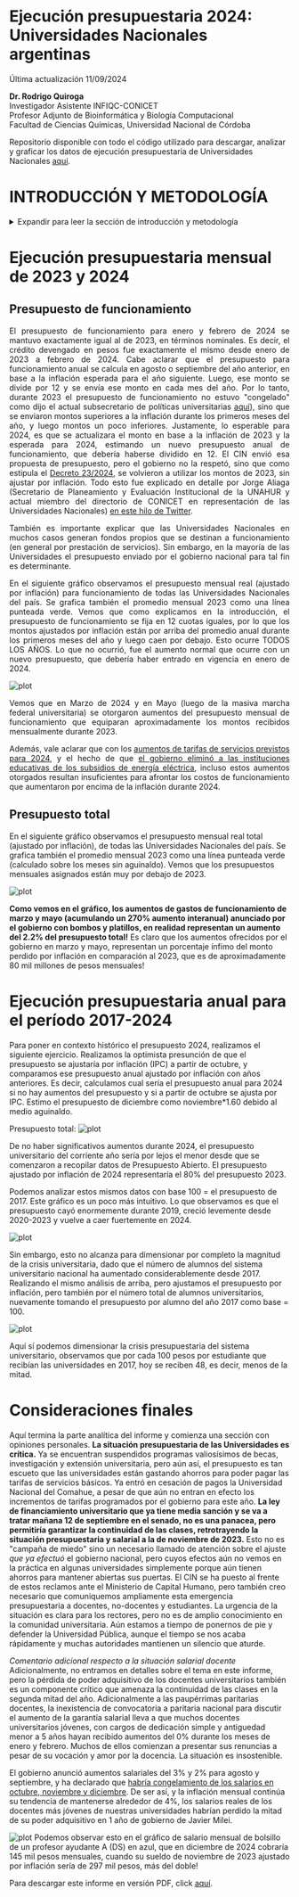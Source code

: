 Ejecución presupuestaria 2024: Universidades Nacionales argentinas
=================================================================================

Última actualización 11/09/2024

 **Dr. Rodrigo Quiroga**  
 Investigador Asistente INFIQC-CONICET  
 Profesor Adjunto de Bioinformática y Biología Computacional  
 Facultad de Ciencias Químicas, Universidad Nacional de Córdoba

 Repositorio disponible con todo el código utilizado para descargar, analizar y graficar los datos de ejecución presupuestaria de Universidades Nacionales [aquí](https://github.com/rquiroga7/presupuesto_UNC).

INTRODUCCIÓN Y METODOLOGÍA
============

<details>
<summary>Expandir para leer la sección de introducción y metodología</summary>

<div align="justify">
 
Ante la decisión del gobierno de Javier Milei de no enviar una ley de presupuesto para 2024, se recondujo el presupuesto 2023 ([Decreto 23/2024](https://www.boletinoficial.gob.ar/detalleAviso/primera/301615/20240105)). Debido a la alta inflación que se observa en el país desde principios de 2023, con un gran salto a fines del 2023 relacionado a la decisión de devaluar el peso un 55% el 12 de diciembre (el precio del dólar oficial saltó un 118%, de 367 a 800 pesos, ver [aquí](https://elpais.com/argentina/2023-12-12/milei-anuncia-una-devaluacion-del-peso-del-50-y-grandes-recortes-del-gasto-publico.html)), el presupuesto 2024 (con montos similares a los de 2023) es obviamente insuficiente para mantener funcionando a las distintas dependencias estatales. En particular esto aplica también para las Universidades Nacionales. Aquí es necesario aclarar que el presupuesto para salarios se está actualizando con cada paritaria, mientras que otros presupuestos como los de funcionamiento, hospitales, extensión, becas e investigación se vieron prácticamente congelados desde noviembre de 2023 hasta febrero de 2024.

El presupuesto indica los montos que el gobierno planifica dedicar a cada ministerio, secretaría, programa y actvidad. Sin embargo, esos montos son simplemente indicativos. Los fondos finalmente devengados y pagados pueden ser mayores o menores (sobreejecución y subejecución). 

El Ministerio de Economía mantiene una base de datos llamada [Presupuesto Abierto](https://www.presupuestoabierto.gob.ar/sici/) de donde pueden descargarse los datos de ejecución presupuestaria. Utilizando dichos datos, analizamos la ejecución presupuestaria mensual y anual, no de los montos pagados, sino de los montos devengados. Para leer una explicación sobre qué significan estos términos, consultar este [glosario](https://www.presupuestoabierto.gob.ar/sici/glosario-e). Esto nos va a permitir saber cuanto dinero se está enviando a las universidades, más allá de cuánto se haya prometido.

Vamos a analizar el crédito devengado bajo el programa 26 (DESARROLLO DE LA EDUCACIÓN SUPERIOR) del ex Ministerio de Educación y actual Ministerio de Capital Humano. Dentro de este programa, se encuentran distintas actividades que podemos resumir en la siguiente lista:
- #actividad_id==1 - Conduccion, Gestion y Apoyo a las Politicas de Educacion Superior
- #actividad_id==11 Fundar
- #actividad_id==12 Salarios Docentes
- #actividad_id==13 Salarios No-Docentes
- #actividad_id==14 Asistencia Financiera para el Funcionamiento Universitario
- #actividad_id==15 Salud (Hospitales Universitarios)
- #actividad_id==16 CyT
- #actividad_id==23 Desarrollo de Institutos Tecnologicos de Formacion Profesional
- #actividad_id==24 Promoción de carreras estratégicas
- #actividad_id==25 Extensión Universitaria

En general vamos a enfocarnos en el presupuesto total (programa 26), o en particular en el presupuesto de funcionamiento, es decir, la actividad 14 (Asistencia Financiera para el Funcionamiento Universitario).

Como metodología, en general vamos a mostrar gráficos de ejecución presupuestaria (crédito devengado) en pesos reales, es decir ajustado por inflación. Esto permite una comparación más realista de los presupuestos de cada mes, dado que los montos se ajustan por IPC para estimar cómo permite afrontar los costos que ese presupuesto está destinado a afrontar. Adicionalmente, cabe aclarar que los montos en pesos se expresarán en millones de pesos equivalentes a los del último mes analizado. Por lo tanto, los montos devengados coinciden para el último mes con los datos que uno puede encontrar en la página de presupuesto abierto, pero para meses anteriores, no habrá coincidencias dado que la página muestra montos nominales.

El código de bash y R utilizado para descargar, analizar y graficar los datos de ejecución presupuestaria de 2017-2024 están disponibles abiertamente en este repositorio. Los datos se descargan de la API de Presupuesto abierto (aunque no es necesario que el usuario los descargue ya que están disponibles en este repositorio). El script API_datos.R analiza y genera los gráficos de ejecución presupuestaria mensual, y los scripts UNC_2015-2024.R y 2015_2024.R generan los gráficos anuales, para la UNC y para la totalidad de las Universidades Nacionales, respectivamente. 
</details>
</div>
 
Ejecución presupuestaria mensual de 2023 y 2024
============

Presupuesto de funcionamiento
-----------------------------
<div align="justify">
 
El presupuesto de funcionamiento para enero y febrero de 2024  se mantuvo exactamente igual al de 2023, en términos nominales. Es decir, el crédito devengado en pesos fue exactamente el mismo desde enero de 2023 a febrero de 2024. Cabe aclarar que el presupuesto para funcionamiento anual se calcula en agosto o septiembre del año anterior, en base a la inflación esperada para el año siguiente. Luego, ese monto se divide por 12 y se envía ese monto en cada mes del año. Por lo tanto, durante 2023 el presupuesto de funcionamiento no estuvo "congelado" como dijo el actual subsecretario de políticas universitarias [aquí](https://x.com/AleCiroAlvarez/status/1768374421440410066)), sino que se enviaron montos superiores a la inflación durante los primeros meses del año, y luego montos un poco inferiores. Justamente, lo esperable para 2024, es que se actualizara el monto en base a la inflación de 2023 y la esperada para 2024, estimando un nuevo presupuesto anual de funcionamiento, que debería haberse dividido en 12. El CIN envió esa propuesta de presupuesto, pero el gobierno no la respetó, sino que como estipula el [Decreto 23/2024](https://www.boletinoficial.gob.ar/detalleAviso/primera/301615/20240105), se volvieron a utilizar los montos de 2023, sin ajustar por inflación. Todo esto fue explicado en detalle por Jorge Aliaga (Secretario de Planeamiento y Evaluación Institucional de la UNAHUR y actual miembro del directorio de CONICET en representación de las Universidades Nacionales) [en este hilo de Twitter](https://x.com/jorgeluisaliaga/status/1769806057600081985).

También es importante explicar que las Universidades Nacionales en muchos casos generan fondos propios que se destinan a funcionamiento (en general por prestación de servicios). Sin embargo, en la mayoría de las Universidades el presupuesto enviado por el gobierno nacional para tal fin es determinante.

En el siguiente gráfico observamos el presupuesto mensual real (ajustado por inflación) para funcionamiento de todas las Universidades Nacionales del país. Se grafica también el promedio mensual 2023 como una línea punteada verde. Vemos que como explicamos en la introducción, el presupuesto de funcionamiento se fija en 12 cuotas iguales, por lo que los montos ajustados por inflación están por arriba del promedio anual durante los primeros meses del año y luego caen por debajo. Esto ocurre TODOS LOS AÑOS. Lo que no ocurrió, fue el aumento normal que ocurre con un nuevo presupuesto, que debería haber entrado en vigencia en enero de 2024.

![plot](https://github.com/rquiroga7/presupuesto_UNC/blob/main/plots/plot_14_70p_prom.png)

Vemos que en Marzo de 2024 y en Mayo (luego de la masiva marcha federal universitaria) se otorgaron aumentos del presupuesto mensual de funcionamiento que equiparan aproximadamente los montos recibidos mensualmente durante 2023.

Además, vale aclarar que con los [aumentos de tarifas de servicios previstos para 2024](https://www.infobae.com/economia/2024/04/05/tarifas-de-gas-todo-lo-que-hay-que-saber-y-de-cuanto-seran-los-nuevos-aumentos/), y el hecho de que [el gobierno eliminó a las instituciones educativas de los subsidios de energía eléctrica](https://www.datadiario.com/sociedad/aumentan-las-facturas-de-luz-para-usuarios-de-mayores-ingresos-20242518120), incluso estos aumentos otorgados resultan insuficientes para afrontar los costos de funcionamiento que aumentaron por encima de la inflación durante 2024.

</div>

Presupuesto total
-----------------

En el siguiente gráfico observamos el presupuesto mensual real total (ajustado por inflación), de todas las Universidades Nacionales del país. Se grafica también el promedio mensual 2023 como una línea punteada verde (calculado sobre los meses sin aguinaldo). Vemos que los presupuestos mensuales asignados están muy por debajo de 2023.

![plot](https://github.com/rquiroga7/presupuesto_UNC/blob/main/plots/plot_all_70p_prom.png)


**Como vemos en el gráfico, los aumentos de gastos de funcionamiento de marzo y mayo (acumulando un 270% aumento interanual) anunciado por el gobierno con bombos y platillos, en realidad representan un aumento del 2.2% del presupuesto total!**
Es claro que los aumentos ofrecidos por el gobierno en marzo y mayo, representan un porcentaje ínfimo del monto perdido por inflación en comparación al 2023, que es de aproximadamente 80 mil millones de pesos mensuales!

Ejecución presupuestaria anual para el período 2017-2024
============

Para poner en contexto histórico el presupuesto 2024, realizamos el siguiente ejercicio. Realizamos la optimista presunción de que el presupuesto se ajustaría por inflación (IPC) a partir de octubre, y comparamos ese presupuesto anual ajustado por inflación con años anteriores. Es decir, calculamos cual sería el presupuesto anual para 2024 si no hay aumentos del presupuesto y si a partir de octubre se ajusta por IPC. Estimo el presupuesto de diciembre como noviembre*1.60 debido al medio aguinaldo. 

Presupuesto total:
![plot](https://github.com/rquiroga7/presupuesto_UNC/blob/main/plots/presupuesto_anual_2017-2024.png)

De no haber significativos aumentos durante 2024, el presupuesto universitario del corriente año sería por lejos el menor desde que se comenzaron a recopilar datos de Presupuesto Abierto. El presupuesto ajustado por inflación de 2024 representaría el 80% del presupuesto 2023.


Podemos analizar estos mismos datos con base 100 = el presupuesto de 2017. Este gráfico es un poco más intuitivo. Lo que observamos es que el presupuesto cayó enormemente durante 2019, creció levemente desde 2020-2023 y vuelve a caer fuertemente en 2024.

![plot](https://github.com/rquiroga7/presupuesto_UNC/blob/main/plots/presupuesto_anual_100_2017-2024.png)


Sin embargo, esto no alcanza para dimensionar por completo la magnitud de la crisis universitaria, dado que el número de alumnos del sistema universitario nacional ha aumentado considerablemente desde 2017. Realizando el mismo análisis de arriba, pero ajustamos el presupuesto por inflación, pero también por el número total de alumnos universitarios, nuevamente tomando el presupuesto por alumno del año 2017 como base = 100.

![plot](https://github.com/rquiroga7/presupuesto_UNC/blob/main/plots/presupuesto_anual_porest_100_2017-2024.png)

Aquí sí podemos dimensionar la crisis presupuestaria del sistema universitario, observamos que por cada 100 pesos por estudiante que recibían las universidades en 2017, hoy se reciben 48, es decir, menos de la mitad. 

Consideraciones finales
============

Aquí termina la parte analítica del informe y comienza una sección con opiniones personales. **La situación presupuestaria de las Universidades es crítica.** Ya se encuentran suspendidos programas valiosísimos de becas, investigación y extensión universitaria, pero aún así, el presupuesto es tan escueto que las universidades están gastando ahorros para poder pagar las tarifas de servicios básicos. Ya entró en cesación de pagos la Universidad Nacional del Comahue, a pesar de que aún no entran en efecto los incrementos de tarifas programados por el gobierno para este año. 
**La ley de financiamiento universitario que ya tiene media sanción y se va a tratar mañana 12 de septiembre en el senado, no es una panacea, pero permitiría garantizar la continuidad de las clases, retrotrayendo la situación presupuestaria y salarial a la de noviembre de 2023.** Esto no es "campaña de miedo" sino un necesario llamado de atención sobre el ajuste *que ya efectuó* el gobierno nacional, pero cuyos efectos aún no vemos en la práctica en algunas universidades simplemente porque aún tienen ahorros para mantener abiertas sus puertas. El CIN se ha puesto al frente de estos reclamos ante el Ministerio de Capital Humano, pero también creo necesario que comuniquemos ampliamente esta emergencia presupuestaria a docentes, no-docentes y estudiantes. La urgencia de la situación es clara para los rectores, pero no es de amplio conocimiento en la comunidad universitaria. Aún estamos a tiempo de ponernos de pie y defender la Universidad Pública, aunque el tiempo se nos acaba rápidamente y muchas autoridades mantienen un silencio que aturde. 

 *Comentario adicional respecto a la situación salarial docente*  
Adicionalmente, no entramos en detalles sobre el tema en este informe, pero la pérdida de poder adquisitivo de los docentes universitarios también es un componente crítico que amenaza la continuidad de las clases en la segunda mitad del año. Adicionalmente a las paupérrimas paritarias docentes, la inexistencia de convocatoria a paritaria nacional para discutir el aumento de la garantía salarial lleva a que muchos docentes universitarios jóvenes, con cargos de dedicación simple y antiguedad menor a 5 años hayan recibido aumentos del 0% durante los meses de enero y febrero. Muchos de ellos comienzan a presentar sus renuncias a pesar de su vocación y amor por la docencia. La situación es insostenible.

El gobierno anunció aumentos salariales del 3% y 2% para agosto y septiembre, y ha declarado que  [habría congelamiento de los salarios en octubre, noviembre y diciembre](https://www.eldiarioar.com/economia/gobierno-planifica-congelar-sueldos-estatales-ano-despues-otorgar-3-septiembre-octubre_1_11628962.html). De ser así, y la inflación mensual continúa su tendencia de mantenerse alrededor de 4%, los salarios reales de los docentes más jóvenes de nuestras universidades habrían perdido la mitad de su poder adquisitivo en 1 año de gobierno de Javier Milei.


![plot](https://github.com/rquiroga7/presupuesto_UNC/blob/main/plots/salario_profesor_ayudante_ds.png)
Podemos observar esto en el gráfico de salario mensual de bolsillo de un profesor ayudante A (DS) en azul, que en diciembre de 2024 cobraría 145 mil pesos mensuales, cuando su sueldo de noviembre de 2023 ajustado por inflación sería de 297 mil pesos, más del doble!

Para descargar este informe en versión PDF, click [aquí](https://github.com/rquiroga7/presupuesto_UNC/raw/main/informe_pres_univ.pdf?raw=1).

